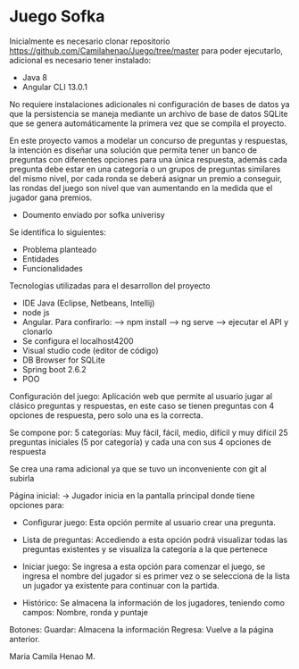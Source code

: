 # Juego Sofka
Inicialmente es necesario clonar repositorio https://github.com/Camilahenao/Juego/tree/master para poder ejecutarlo, adicional es necesario tener instalado:
* Java 8
* Angular CLI 13.0.1

No requiere instalaciones adicionales ni configuración de bases de datos ya que la persistencia se maneja mediante un archivo de base de datos SQLite que se genera automáticamente la primera vez que se compila el proyecto.

En este proyecto vamos a modelar un concurso de preguntas y respuestas, la intención es diseñar
una solución que permita tener un banco de preguntas con diferentes opciones para una
única respuesta, además cada pregunta debe estar en una categoría o un grupos de
preguntas similares del mismo nivel, por cada ronda se deberá asignar un premio a conseguir,
las rondas del juego son nivel que van aumentando en la medida que el jugador gana premios. 
- Doumento enviado por sofka univerisy

Se identifica lo siguientes:
* Problema planteado
* Entidades
* Funcionalidades

Tecnologías utilizadas para el desarrollon del proyecto
* IDE Java (Eclipse, Netbeans, Intellij)
* node js 
* Angular. Para confirarlo: --> npm install --> ng serve --> ejecutar el API y clonarlo 
* Se configura el localhost4200
* Visual studio code (editor de código)
* DB Browser for SQLite
* Spring boot 2.6.2
* POO

Configuración del juego:
Aplicación web que permite al usuario jugar al clásico preguntas y respuestas, en este caso se tienen preguntas con 4 opciones de respuesta, pero solo una es la correcta.

Se compone por:
5 categorías: Muy fácil, fácil, medio, difícil y muy difícil
25 preguntas iniciales (5 por categoría) y cada una con sus 4 opciones de respuesta

Se crea una rama adicional ya que se tuvo un inconveniente con git al subirla

Página inicial:
-> Jugador inicia en la pantalla principal donde tiene opciones para:

- Configurar juego: Esta opción permite al usuario crear una pregunta.

- Lista de preguntas: Accediendo a esta opción podrá visualizar todas las preguntas existentes y se visualiza la categoría a la que pertenece

- Iniciar juego: Se ingresa a esta opción para comenzar el juego, se ingresa el nombre del jugador si es primer vez o se selecciona de la lista un jugador ya existente para continuar con la partida.
- Histórico: Se almacena la información de los jugadores, teniendo como campos: Nombre, ronda y puntaje

Botones:
Guardar: Almacena la información
Regresa: Vuelve a la página anterior.

Maria Camila Henao M.
